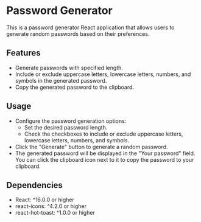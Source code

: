 # Password Generator

This is a password generator React application that allows users to generate random passwords based
on their preferences.

## Features

- Generate passwords with specified length.
- Include or exclude uppercase letters, lowercase letters, numbers, and symbols in the generated
  password.
- Copy the generated password to the clipboard.

## Usage

- Configure the password generation options:
  - Set the desired password length.
  - Check the checkboxes to include or exclude uppercase letters, lowercase letters, numbers, and
    symbols.
- Click the "Generate" button to generate a random password.
- The generated password will be displayed in the "Your password" field. You can click the clipboard
  icon next to it to copy the password to your clipboard.

## Dependencies

- React: ^16.0.0 or higher
- react-icons: ^4.2.0 or higher
- react-hot-toast: ^1.0.0 or higher
